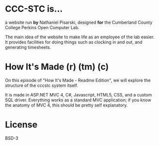 # CCC-STC is...
a website run **by** Nathaniel Pisarski, designed **for** the Cumberland County College Perkins Open Computer Lab.

The main idea of the website to make life as an employee of the lab easier. It provides facilities for doing things such as clocking in and out, and generating timesheets.

# How It's Made (r) (tm) (c)
On this episode of "How It's Made - Readme Edition", we will explore the structure of the cccstc system itself.

It is made in ASP.NET MVC 4, C#, Javascript, HTML5, CSS, and a custom SQL driver. Everything works as a standard MVC application; if you know the anatomy of MVC 4, this should be pretty self explanatory.

# License
BSD-3